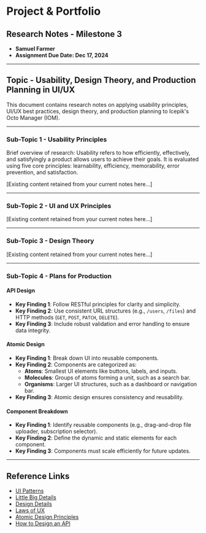 # **Project & Portfolio**

## **Research Notes - Milestone 3**

- **Samuel Farmer**
- **Assignment Due Date: Dec 17, 2024**

---

## **Topic - Usability, Design Theory, and Production Planning in UI/UX**

This document contains research notes on applying usability principles, UI/UX best practices, design theory, and production planning to Icepik's Octo Manager (IOM).

---

### **Sub-Topic 1 - Usability Principles**

Brief overview of research: Usability refers to how efficiently, effectively, and satisfyingly a product allows users to achieve their goals. It is evaluated using five core principles: learnability, efficiency, memorability, error prevention, and satisfaction.

[Existing content retained from your current notes here...]

---

### **Sub-Topic 2 - UI and UX Principles**

[Existing content retained from your current notes here...]

---

### **Sub-Topic 3 - Design Theory**

[Existing content retained from your current notes here...]

---

### **Sub-Topic 4 - Plans for Production**

#### **API Design**

- **Key Finding 1**: Follow RESTful principles for clarity and simplicity.
- **Key Finding 2**: Use consistent URL structures (e.g., `/users`, `/files`) and HTTP methods (`GET`, `POST`, `PATCH`, `DELETE`).
- **Key Finding 3**: Include robust validation and error handling to ensure data integrity.

#### **Atomic Design**

- **Key Finding 1**: Break down UI into reusable components.
- **Key Finding 2**: Components are categorized as:
  - **Atoms**: Smallest UI elements like buttons, labels, and inputs.
  - **Molecules**: Groups of atoms forming a unit, such as a search bar.
  - **Organisms**: Larger UI structures, such as a dashboard or navigation bar.
- **Key Finding 3**: Atomic design ensures consistency and reusability.

#### **Component Breakdown**

- **Key Finding 1**: Identify reusable components (e.g., drag-and-drop file uploader, subscription selector).
- **Key Finding 2**: Define the dynamic and static elements for each component.
- **Key Finding 3**: Components must scale efficiently for future updates.

---

## **Reference Links**

- [UI Patterns](https://ui-patterns.com/)
- [Little Big Details](http://littlebigdetails.com/)
- [Design Details](https://brianlovin.com/design-details)
- [Laws of UX](https://lawsofux.com/)
- [Atomic Design Principles](https://bradfrost.com/blog/post/atomic-web-design/)
- [How to Design an API](https://www.smashingmagazine.com/2020/06/api-design-guidelines-best-practices/)
